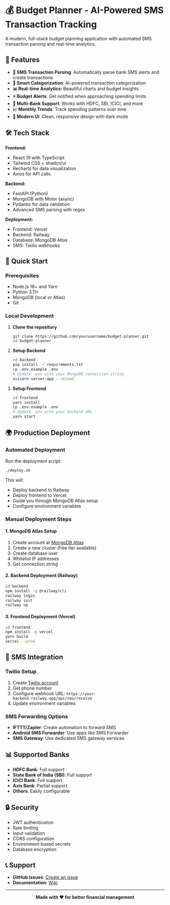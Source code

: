 # 💰 Budget Planner - AI-Powered SMS Transaction Tracking

A modern, full-stack budget planning application with automated SMS transaction parsing and real-time analytics.

## 🚀 Features

- **📱 SMS Transaction Parsing**: Automatically parse bank SMS alerts and create transactions
- **🎯 Smart Categorization**: AI-powered transaction categorization
- **📊 Real-time Analytics**: Beautiful charts and budget insights
- **⚡ Budget Alerts**: Get notified when approaching spending limits
- **🔄 Multi-Bank Support**: Works with HDFC, SBI, ICICI, and more
- **📈 Monthly Trends**: Track spending patterns over time
- **🎨 Modern UI**: Clean, responsive design with dark mode

## 🛠️ Tech Stack

**Frontend:**
- React 19 with TypeScript
- Tailwind CSS + shadcn/ui
- Recharts for data visualization
- Axios for API calls

**Backend:**
- FastAPI (Python)
- MongoDB with Motor (async)
- Pydantic for data validation
- Advanced SMS parsing with regex

**Deployment:**
- Frontend: Vercel
- Backend: Railway
- Database: MongoDB Atlas
- SMS: Twilio webhooks

## 🚀 Quick Start

### Prerequisites

- Node.js 18+ and Yarn
- Python 3.11+
- MongoDB (local or Atlas)
- Git

### Local Development

1. **Clone the repository**
   ```bash
   git clone https://github.com/yourusername/budget-planner.git
   cd budget-planner
   ```

2. **Setup Backend**
   ```bash
   cd backend
   pip install -r requirements.txt
   cp .env.example .env
   # Update .env with your MongoDB connection string
   uvicorn server:app --reload
   ```

3. **Setup Frontend**
   ```bash
   cd frontend
   yarn install
   cp .env.example .env
   # Update .env with your backend URL
   yarn start
   ```

## 🌍 Production Deployment

### Automated Deployment

Run the deployment script:

```bash
./deploy.sh
```

This will:
- Deploy backend to Railway
- Deploy frontend to Vercel
- Guide you through MongoDB Atlas setup
- Configure environment variables

### Manual Deployment Steps

#### 1. MongoDB Atlas Setup
1. Create account at [MongoDB Atlas](https://cloud.mongodb.com/)
2. Create a new cluster (free tier available)
3. Create database user
4. Whitelist IP addresses
5. Get connection string

#### 2. Backend Deployment (Railway)
```bash
cd backend
npm install -g @railway/cli
railway login
railway init
railway up
```

#### 3. Frontend Deployment (Vercel)
```bash
cd frontend
npm install -g vercel
yarn build
vercel --prod
```

## 📱 SMS Integration

### Twilio Setup
1. Create [Twilio account](https://www.twilio.com/)
2. Get phone number
3. Configure webhook URL: `https://your-backend.railway.app/api/sms/receive`
4. Update environment variables

### SMS Forwarding Options
- **IFTTT/Zapier**: Create automation to forward SMS
- **Android SMS Forwarder**: Use apps like SMS Forwarder
- **SMS Gateway**: Use dedicated SMS gateway services

## 📊 Supported Banks

- **HDFC Bank**: Full support
- **State Bank of India (SBI)**: Full support
- **ICICI Bank**: Full support
- **Axis Bank**: Partial support
- **Others**: Easily configurable

## 🔒 Security

- JWT authentication
- Rate limiting
- Input validation
- CORS configuration
- Environment-based secrets
- Database encryption

## 📞 Support

- **GitHub Issues**: [Create an issue](https://github.com/yourusername/budget-planner/issues)
- **Documentation**: [Wiki](https://github.com/yourusername/budget-planner/wiki)

---

<p align="center">
  <strong>Made with ❤️ for better financial management</strong>
</p>
